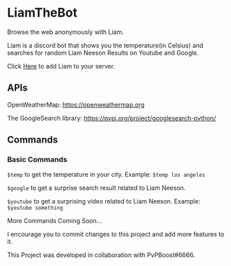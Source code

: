 # LiamTheBot
Browse the web anonymously with Liam.

Liam is a discord bot that shows you the temperature(in Celsius) and searches for random Liam Neeson Results on Youtube and Google. 

Click [Here](https://discord.com/oauth2/authorize?client_id=835110826061856798&permissions=8&scope=bot) to add Liam to your server.

## APIs
OpenWeatherMap: https://openweathermap.org

The GoogleSearch library: https://pypi.org/project/googlesearch-python/

## Commands

### Basic Commands

`$temp` to get the temperature in your city. Example: `$temp los angeles`

`$google` to get a surprise search result related to Liam Neeson.

`$youtube` to get a surprising video related to Liam Neeson. Example: `$youtube something`

More Commands Coming Soon...



I encourage you to commit changes to this project and add more features to it.

This Project was developed in collaboration with PvPBoost#6666.
